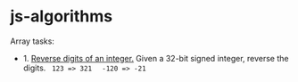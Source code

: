 # js-algorithms

Array tasks:
<ul>
    <li>1. <a href="./numberRevreseInt.js">Reverse digits of an integer.</a> <span>Given a 32-bit signed integer, reverse the digits.</span>
    <code> 123 => 321 </code>
    <code> -120 => -21 </code>
    </li>
</ul>
